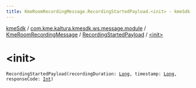 ```yaml
---
title: KmeRoomRecordingMessage.RecordingStartedPayload.<init> - kmeSdk
---
```


[kmeSdk](../../../index.html) / [com.kme.kaltura.kmesdk.ws.message.module](../../index.html) / [KmeRoomRecordingMessage](../index.html) / [RecordingStartedPayload](index.html) / [&lt;init&gt;](./-init-.html)

# &lt;init&gt;

`RecordingStartedPayload(recordingDuration: `[`Long`](https://kotlinlang.org/api/latest/jvm/stdlib/kotlin/-long/index.html)`, timestamp: `[`Long`](https://kotlinlang.org/api/latest/jvm/stdlib/kotlin/-long/index.html)`, responseCode: `[`Int`](https://kotlinlang.org/api/latest/jvm/stdlib/kotlin/-int/index.html)`)`